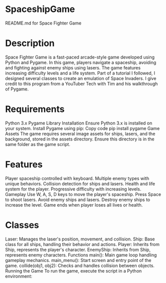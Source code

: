 # SpaceshipGame

README.md for Space Fighter Game

# Description

Space Fighter Game is a fast-paced arcade-style game developed using Python and Pygame. In this game, players navigate a spaceship, avoiding and fighting against enemy ships using lasers. The game features increasing difficulty levels and a life system.
Part of a tutorial I followed, I designed several classes to create an emulation of Space Invaders. I give credit to this program from a YouTuber Tech with Tim and his walkthrough of Pygame.

# Requirements

Python 3.x
Pygame Library
Installation
Ensure Python 3.x is installed on your system.
Install Pygame using pip:
Copy code
pip install pygame
Game Assets
The game requires several image assets for ships, lasers, and the background, stored in the assets directory. Ensure this directory is in the same folder as the game script.

# Features

Player spaceship controlled with keyboard.
Multiple enemy types with unique behaviors.
Collision detection for ships and lasers.
Health and life system for the player.
Progressive difficulty with increasing levels.
Gameplay
Use W, A, S, D keys to move the player's spaceship.
Press Space to shoot lasers.
Avoid enemy ships and lasers.
Destroy enemy ships to increase the level.
Game ends when player loses all lives or health.

# Classes

Laser: Manages the laser's position, movement, and collision.
Ship: Base class for all ships, handling their behavior and actions.
Player: Inherits from Ship, represents the player's character.
EnemyShip: Inherits from Ship, represents enemy characters.
Functions
main(): Main game loop handling gameplay mechanics.
main_menu(): Start screen and entry point of the game.
collide(obj1, obj2): Checks and handles collision between objects.
Running the Game
To run the game, execute the script in a Python environment:

